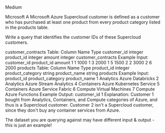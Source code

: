 Medium

Microsoft
A Microsoft Azure Supercloud customer is defined as a customer who has purchased at least one product from every product category listed in the products table.

Write a query that identifies the customer IDs of these Supercloud customers.

customer_contracts Table:
Column Name	Type
customer_id	integer
product_id	integer
amount	integer
customer_contracts Example Input:
customer_id	product_id	amount
1	1	1000
1	3	2000
1	5	1500
2	2	3000
2	6	2000
products Table:
Column Name	Type
product_id	integer
product_category	string
product_name	string
products Example Input:
product_id	product_category	product_name
1	Analytics	Azure Databricks
2	Analytics	Azure Stream Analytics
4	Containers	Azure Kubernetes Service
5	Containers	Azure Service Fabric
6	Compute	Virtual Machines
7	Compute	Azure Functions
Example Output:
customer_id
1
Explanation:
Customer 1 bought from Analytics, Containers, and Compute categories of Azure, and thus is a Supercloud customer. Customer 2 isn't a Supercloud customer, since they don't buy any container services from Azure.

The dataset you are querying against may have different input & output - this is just an example!
